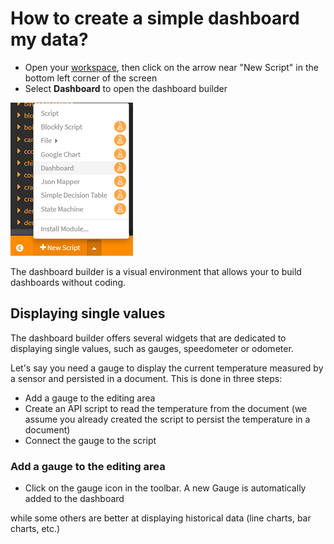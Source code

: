 # How to create a simple dashboard my data?

- Open your [workspace](https://www.scriptr.io/workspace), then click on the arrow near "New Script" in the bottom left corner of the screen
- Select **Dashboard** to open the dashboard builder

![Open Dashboard Builder](./images/open_dashboard.png)

The dashboard builder is a visual environment that allows your to build dashboards without coding.

## Displaying single values

The dashboard builder offers several widgets that are dedicated to displaying single values, such as gauges, speedometer or odometer.

Let's say you need a gauge to display the current temperature measured by a sensor and persisted in a document. This is done in three steps:
- Add a gauge to the editing area 
- Create an API script to read the temperature from the document (we assume you already created the script to persist the temperature in a document)
- Connect the gauge to the script

### Add a gauge to the editing area

- Click on the gauge icon in the toolbar. A new Gauge is automatically added to the dashboard


while some others are better at displaying historical data (line charts, bar charts, etc.)

